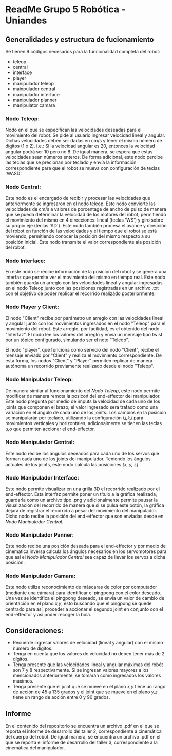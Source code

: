 # ReadMe Grupo 5 Robótica - Uniandes

## Generalidades y estructura de fucionamiento

Se tienen 9 códigos necesarios para la funcionalidad completa del robot:

- teleop
- central
- interface
- player
- manipulador teleop
- mainpulador central
- manipulador interface
- manipulador planner
- manipulator camara

### Nodo Teleop: 
Nodo en el que se especifican las velocidades deseadas para el movimiento del robot. Se pide al usuario ingresar velocidad lineal y angular.
Dichas velocidades deben ser dadas en cm/s y tener el mismo número de dígitos (1 o 2). i.e.: Si la velocidad angular es 20, entonces la velocidad angular podrá ser 10 pero no 8. De igual manera, se espera que estas velocidades sean números enteros. De forma adicional, este nodo percibe las teclas que se precionan por teclado y envía la información correspondiente para que el robot se mueva con configuración de teclas 'WASD'.
  
### Nodo Central:
Este nodo es el encargado de recibir y procesar las velocidades que anteriormente se ingresaron en el nodo teleop. Este nodo convierte las velocidades de cm/s a valores de porcentage de ancho de pulso de manera que se pueda determinar la velocidad de los motores del robot, permitiendo el movimiento del mismo en 4 direcciones: lineal (teclas 'WS') y giro sobre su propio eje (teclas 'AD'). Este nodo también procesa el avance y dirección del robot en función de las velocidades y el tiempo que el robot se está moviendo, permitiendo conocer la posición del mismo respecto a su posición inicial. Este nodo transmite el valor correspondiente ala posición del robot.

### Nodo Interface:
En este nodo se recibe información de la posición del robot y se genera una interfaz que permite ver el movimiento del mismo en tiempo real. Este nodo también guarda un arreglo con las velocidades lineal y angular ingresadas en el nodo Teleop junto con las posiciones registradas en un archivo .txt con el objetivo de poder replicar el recorrido realizado posteriormente.


### Nodo Player y Client:
El nodo "Client" recibe por parámetro un arreglo con las velocidades lineal y angular junto con los movimientos ingresados en el nodo "Teleop" para el movimiento del robot. Este arreglo, por facilidad, es el obtenido del nodo "Interfaz". El nodo lee los valores del arreglo y envía un mensaje tipo twist por un tópico configurado, simulando ser el noto "Teleop".

El nodo "player", que funciona como servicio del nodo "Client", recibe el mensaje enviado por "Client" y realiza el movimiento correspondiente. De esta forma, los nodos "Client" y "Player" permiten replicar de manera autónoma un recorrido previamente realizado desde el nodo "Teleop".

### Nodo Manipulador Teleop:
De manera similar al funcionamiento del _Nodo Teleop_, este nodo permite modificar de manera remota la posicoń del end-effector del manipulador. Este nodo pregunta por medio de imputs la velocidad de cada uno de los joints que componen el brazo; el valor ingresado será tratado como una variación en el ángulo de cada uno de los joints. Los cambios en la posición se manipularán por teclado, utilizando la configuración _i,j,k,l_ para movimientos verticales y horizontales, adicionalmente se tienen las teclas _u,o_ que permiten accionar el end-effector.

### Nodo Manipulador Central:
Este nodo recibe los ángulos deseados para cada uno de los servos que forman cada uno de los joints del manipulador. Teniendo los ángulos actuales de los joints, este nodo calcula las posiciones _[x, y, z]_.

### Nodo Manipulador Interface:
Este nodo permite visualizar en una grilla 3D el recorrido realizado por el end-effector. Esta interfaz permite poner un título a la gráfica realizada, guardarla como un archivo tipo .png y adicionalmente permite pausar la visualización del recorrido de manera que si se pulsa este botón, la gráfica dejará de registrar el recorrido a pesar del movimiento del manipulador. Dicho nodo recibe la posición del end-effector que son enviadas desde en _Nodo Manipulador Central_.

### Nodo Manipulador Panner:

Este nodo recibe una posición deseada para el end-effector y por medio de cinemática inversa calcula los ángulos necesarios en los servomotores para que así el _Nodo Manipulador Central_ sea capaz de llevar los servos a dicha posición.

### Nodo Manipulador Camara:

Este nodo utiliza reconocimiento de máscaras de color por computador (mediante una cámara) para identificar el pingpong con el color deseado. Una vez se identifica el pingpong deseado, se envía un valor de cambio de orientación en el plano _x,y_, esto buscando que el pingpong se quede centrado para así, proceder a accionar el segundo joint en conjunto con el end-effector y así poder recoger la bola.



## Consideraciones:

- Recuerde ingresar valores de velocidad (lineal y angular) con el mismo número de dígitos.
- Tenga en cuenta que los valores de velocidad no deben tener más de 2 dígitos.
- Tenga presente que las velocidades lineal y angular máximas del robót son 7 y 8 respectivamente. Si se ingresan valores mayores a los mencionados anteriormente, se tomarán como ingresados los valores máximos.
- Tenga presente que el joint que se mueve en el plano _x,y_ tiene un rango de acción de 45 a 135 grados y el joint que se mueve en el plano _y,z_ tiene un rango de acción entre 0 y 90 grados.

## Informe
En el contenido del repositorio se encuentra un archivo .pdf en el que se reporta el informe de desarrollo del taller 2, correspondiente a cinemática del cuerpo del robot. De igual manera, se encuentra un archivo .pdf en el que se reporta el informe de desarrollo del taller 3, correspondiente a la cinemática del manipulador.

